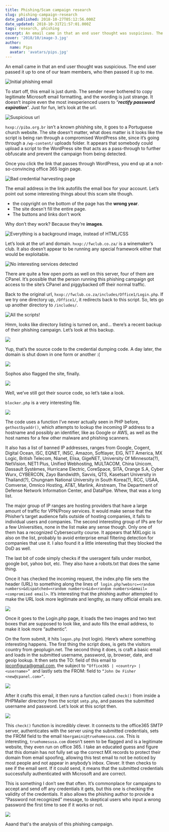 ```yaml
---
title: Phishing/Scam campaign research
slug: phishing-campaign-research
date_published: 2018-10-27T05:12:56.000Z
date_updated: 2018-10-31T21:57:01.000Z
tags: research, phishing
excerpt: An email came in that an end user thought was suspicious. The end user passed it up to one of our team members, who then passed it up to me.
cover: '2018/10/image-3.jpg'
author:
  name: Pips
  avatar: 'avatars/pips.jpg'
---
```


An email came in that an end user thought was suspicious. The end user passed it up to one of our team members, who then passed it up to me.

![](2018/10/image.jpg "Initial phishing email")

To start off, this email is just dumb. The sender never bothered to copy legitimate Microsoft email formatting, and the wording is just strange. It doesn’t inspire even the most inexperienced users to “***rectify password expiration***”. Just for fun, let’s look at the url.
 
![](2018/10/image-2.jpg "Suspicious url")

`hxxp://piba.org.br` isn’t a known phishing site, it goes to a Portuguese church website. The site doesn’t matter, what does matter is it looks like the script is being ran through a compromised WordPress site, since it’s going through a `/wp-content/` uploads folder. It appears that somebody could upload a script to the WordPress site that acts as a pass-through to further obfuscate and prevent the campaign from being detected.

Once you click the link that passes through WordPress, you end up at a not-so-convincing office 365 login page.

![](2018/10/image-3.jpg "Bad credential harvesting page")

The email address in the link autofills the email box for your account. Let’s point out some interesting things about this scam site though. 

- the copyright on the bottom of the page has the **wrong year**.
- The site doesn't fill the entire page.
- The buttons and links don't work

 Why don’t they work? Because they’re **images**.
 
![](2018/10/image-4.jpg "Everything is a background image, instead of HTML/CSS")

Let’s look at the url and domain. `hxxp://fwclub.co.za/` is a winemaker’s club. It also doesn’t appear to be running any special framework either that would be exploitable.

![](2018/10/image-5.jpg "No interesting services detected")

There are quite a few open ports as well on this server, four of them are CPanel. It’s possible that the person running this phishing campaign got access to the site’s CPanel and piggybacked off their normal traffic.

Back to the original url, `hxxp://fwclub.co.za/includes/Office1/Login.php`. If we try one directory up, `/Office1/`, it redirects back to this script. So, lets go up another directory to `/includes/`.

![](2018/10/image-6.jpg "All the scripts!")

Hmm, looks like directory listing is turned on, and… there’s a recent backup of their phishing campaign. Let’s look at this backup.

![](2018/10/image-7.jpg)

Yup, that’s the source code to the credential dumping code. A day later, the domain is shut down in one form or another :(
 
![](2018/10/image-8.jpg)

Sophos also flagged the site, finally.

![](2018/10/image-9.jpg)

Well, we’ve still got their source code, so let’s take a look. 

`blocker.php` is a very interesting file.

![](2018/10/image-10.jpg)

The code uses a function I’ve never actually seen in PHP before, `gethostbyaddr()`, which attempts to lookup the incoming IP address to a hostname and possibly an identifier, like as Google or AWS, as well as the host names for a few other malware and phishing scanners.

It also has a list of banned IP addresses, ranges from Google, Cogent, Digital Ocean, ISC, EQNET, INSC, Amazon, Softlayer, EIG, NTT America, MX Logic, British Telecom, Nianet, Elisa, GigeNET, University Of Minnesota(?), NetVision, NET1 Plus, Unified Webhosting, MULTACOM, China Unicom, Dassault Systèmes, Hurricane Electric, CoreSpace, SITA, Orange S.A, Cyber Wurx, CYBERCON, Zayo Bandwidth, Savvis, QTS, Kasetsart University in Thailand(?), Chungnam National University in South Korea(?), RCC, USAA, Comverse, Omnico Hosting, AT&T, Marlink, Airstream, The Department of Defense Network Information Center, and DataPipe. Whew, that was a long list. 

The major group of IP ranges are hosting providers that have a large amount of traffic for VPN/Proxy services. It would make sense that the Phisher’s target audience falls outside of hosting companies, it falls to individual users and companies. The second interesting group of IPs are for a few Universities, none in the list make any sense though. Only one of them has a recognized Cybersecurity course. It appears that MXLogic is also on the list, probably to avoid enterprise email filtering detection for companies that use it. I also found it a little interesting that they blocked the DoD as well.

The last bit of code simply checks if the useragent falls under msnbot, google bot, yahoo bot, etc. They also have a robots.txt that does the same thing.

Once it has checked the incoming request, the index.php file sets the header (URL) to something along the lines of  `login.php?websrc=<random numbers>&dispatched=<random numbers>&id=<random numbers>&email=<compromised email>`. It’s interesting that the phishing author attempted to make the URL look more legitimate and lengthy, as many official emails are.
 
![](2018/10/image-11.jpg)

Once it goes to the Login.php page, it loads the two images and two text boxes that are supposed to look like, and auto fills the email address, to make it look more “authentic”.

On the form submit, it hits `logon.php` (not login). Here’s where something interesting happens. The first thing the script does, is gets the visitors country from geoplugin.net. The second thing it does, is craft a basic email and loads in the submitted username, password, ip, browser, date, and geoip lookup. It then sets the TO: field of this email to ipconfigura@gmail.com, the subject to `“Office365 | <country> | <username>”`  and lastly sets the FROM: field to `“John De Fisher <new@cpanel.com>”`.

![](2018/10/image-12.jpg)

After it crafts this email, it then runs a function called `check()` from inside a PHPMailer directory from the script `smtp.php`, and passes the submitted username and password. Let’s look at this script then.

![](2018/10/image-13.jpg)

This `check()` function is incredibly clever. It connects to the office365 SMTP server, authenticates with the server using the submitted credentials, sets the FROM field to the email `hbergamini@truehomesusa.com`. This is interesting, `truehomesusa.com` doesn’t seem to be flagged and is a legitimate website, they even run on office 365. I take an educated guess and figure that this domain has not fully set up the correct MX records to protect their domain from email spoofing, allowing this test email to not be noticed by most people and not appear in anybody’s inbox. Clever. It then checks to see if the email sent. If it could send, it means that the submitted credentials successfully authenticated with Microsoft and are correct. 

This is something I don’t see that often. It’s commonplace for campaigns to accept and send off any credentials it gets, but this one is checking the validity of the credentials. It also allows the phishing author to provide a “Password not recognized” message, to skeptical users who input a wrong password the first time to see if it works or not.
 
![](2018/10/image-14.jpg)

Aaand that's the analysis of this phishing campaign.
